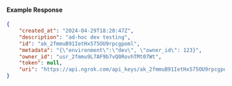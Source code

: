 <!-- Code generated for API Clients. DO NOT EDIT. -->

#### Example Response

```json
{
	"created_at": "2024-04-29T18:20:47Z",
	"description": "ad-hoc dev testing",
	"id": "ak_2fmmuB91IetHx575OU9rpcgpoml",
	"metadata": "{\"environment\":\"dev\", \"owner_id\": 123}",
	"owner_id": "usr_2fmmu9L7AF9b7vQ0RovhTMt07Wt",
	"token": null,
	"uri": "https://api.ngrok.com/api_keys/ak_2fmmuB91IetHx575OU9rpcgpoml"
}
```
